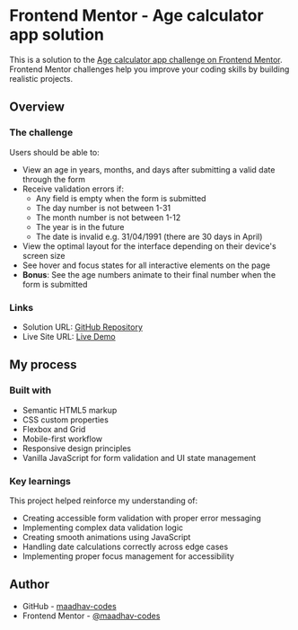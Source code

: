 # Frontend Mentor - Age calculator app solution

This is a solution to the [Age calculator app challenge on Frontend Mentor](https://www.frontendmentor.io/challenges/age-calculator-app-dF9DFFpj-Q). Frontend Mentor challenges help you improve your coding skills by building realistic projects.

## Overview

### The challenge

Users should be able to:

- View an age in years, months, and days after submitting a valid date through the form
- Receive validation errors if:
  - Any field is empty when the form is submitted
  - The day number is not between 1-31
  - The month number is not between 1-12
  - The year is in the future
  - The date is invalid e.g. 31/04/1991 (there are 30 days in April)
- View the optimal layout for the interface depending on their device's screen size
- See hover and focus states for all interactive elements on the page
- **Bonus**: See the age numbers animate to their final number when the form is submitted

### Links

- Solution URL: [GitHub Repository](https://github.com/maadhav-codes/fm-age-calculator-solution)
- Live Site URL: [Live Demo](https://maadhav-codes.github.io/fm-age-calculator-solution/)

## My process

### Built with

- Semantic HTML5 markup
- CSS custom properties
- Flexbox and Grid
- Mobile-first workflow
- Responsive design principles
- Vanilla JavaScript for form validation and UI state management

### Key learnings

This project helped reinforce my understanding of:

- Creating accessible form validation with proper error messaging
- Implementing complex data validation logic
- Creating smooth animations using JavaScript
- Handling date calculations correctly across edge cases
- Implementing proper focus management for accessibility

## Author

- GitHub - [maadhav-codes](https://github.com/maadhav-codes)
- Frontend Mentor - [@maadhav-codes](https://www.frontendmentor.io/profile/maadhav-codes)
